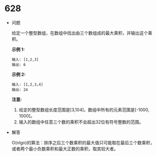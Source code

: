 # 628

* 问题

  给定一个整型数组，在数组中找出由三个数组成的最大乘积，并输出这个乘积。

  **示例 1:**

  ```
  输入: [1,2,3]
  输出: 6

  ```

  **示例 2:**

  ```
  输入: [1,2,3,4]
  输出: 24

  ```

  **注意:**

  1. 给定的整型数组长度范围是[3,104]，数组中所有的元素范围是[-1000, 1000]。
  2. 输入的数组中任意三个数的乘积不会超出32位有符号整数的范围。

* 解答

  O(nlgn)的算法：排序之后三个数乘积的最大值只可能取在最后三个数乘积，或者两个最小负数乘积和最大正数的乘积，取其较大者。